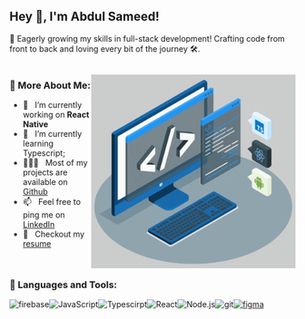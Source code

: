## Hey 👋, I'm Abdul Sameed!


🌱 Eagerly growing my skills in full-stack development! Crafting code from front to back and loving every bit of the journey 🛠️. 
<br/>
<br/>

<img align="right" alt="GIF" src="https://github.com/sameedpanjwani19/sameedpanjwani19/blob/main/techstack.gif" width="360px"/>
  
### 🧐 More About Me:

- 🔭 &nbsp; I’m currently working on **React Native**
- 🌱 &nbsp; I’m currently learning Typescript; 
- 👨🏻‍💻 &nbsp; Most of my projects are available on [Github](https://github.com/sameedpanjwani19?tab=repositories)
- 📫 &nbsp; Feel free to ping me on [LinkedIn](https://www.linkedin.com/in/abdul-sameed-panjwani-83a474298/)
- 📝 &nbsp; Checkout my [resume](https://drive.google.com/file/d/16IVttFMw9EO3-IqL-P58tVc2015_RSix/view?usp=sharing)

<br>

### 🔨 Languages and Tools:
<a href="https://firebase.google.com/" target="_blank"> <img align="left" src="https://raw.githubusercontent.com/rahul-jha98/github_readme_icons/main/language_and_tools/square/firebase/firebase.svg" alt="firebase" height ="42px"/> </a>
<a href="https://developer.mozilla.org/en-US/docs/Web/JavaScript" target="_blank"> <img align="left" alt="JavaScript" height ="42px"  src="https://raw.githubusercontent.com/rahul-jha98/github_readme_icons/main/language_and_tools/square/javascript/javascript.svg"> </a>
<a href="https://www.typescriptlang.org/" target="_blank"><img align="left" alt="Typescirpt" height ="42px" src="https://raw.githubusercontent.com/rahul-jha98/github_readme_icons/main/language_and_tools/square/typescript/typescript.svg"></a>
<a href="https://reactjs.org/" target="_blank"> <img align="left" alt="React" height ="42px" src="https://raw.githubusercontent.com/rahul-jha98/github_readme_icons/main/language_and_tools/square/react/react.svg"></a>
<a href="https://nodejs.org" target="_blank"><img align="left" alt="Node.js" height ="42px" src="https://raw.githubusercontent.com/rahul-jha98/github_readme_icons/main/language_and_tools/square/node/node.svg"></a>
<a href="https://git-scm.com/" target="_blank"> <img src="https://raw.githubusercontent.com/rahul-jha98/github_readme_icons/main/language_and_tools/square/git-scm/git-scm.svg" align="left" alt="git" height='42px'/> </a>
<a href="https://www.figma.com/" target="_blank"> <img src="https://raw.githubusercontent.com/rahul-jha98/github_readme_icons/main/language_and_tools/square/figma/figma.svg" alt="figma" height='42px'/> </a>

<br>



</a>

<br>
